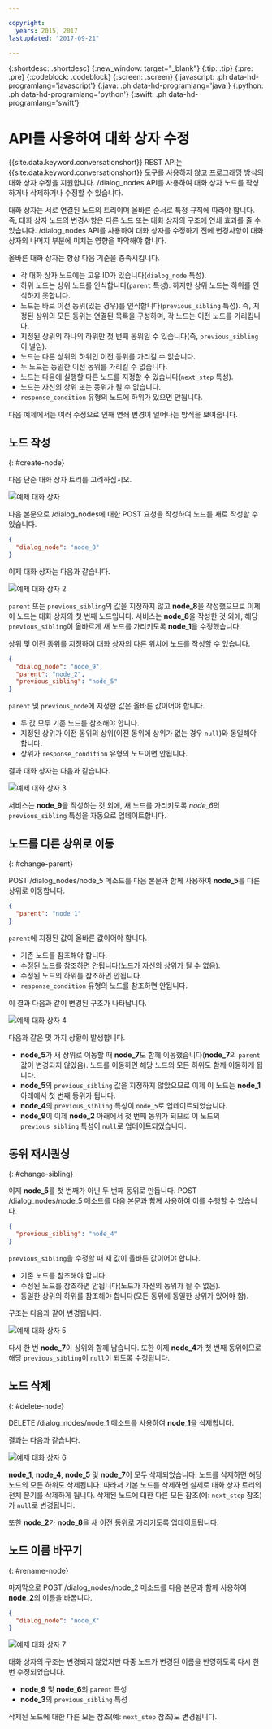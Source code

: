 ```yaml
---

copyright:
  years: 2015, 2017
lastupdated: "2017-09-21"

---
```


{:shortdesc: .shortdesc}
{:new_window: target="_blank"}
{:tip: .tip}
{:pre: .pre}
{:codeblock: .codeblock}
{:screen: .screen}
{:javascript: .ph data-hd-programlang='javascript'}
{:java: .ph data-hd-programlang='java'}
{:python: .ph data-hd-programlang='python'}
{:swift: .ph data-hd-programlang='swift'}

# API를 사용하여 대화 상자 수정

{{site.data.keyword.conversationshort}} REST API는 {{site.data.keyword.conversationshort}} 도구를 사용하지 않고 프로그래밍 방식의 대화 상자 수정을 지원합니다. /dialog_nodes API를 사용하여 대화 상자 노드를 작성하거나 삭제하거나 수정할 수 있습니다.

대화 상자는 서로 연결된 노드의 트리이며 올바른 순서로 특정 규칙에 따라야 합니다. 즉, 대화 상자 노드의 변경사항은 다른 노드 또는 대화 상자의 구조에 연쇄 효과를 줄 수 있습니다. /dialog_nodes API를 사용하여 대화 상자를 수정하기 전에 변경사항이 대화 상자의 나머지 부분에 미치는 영향을 파악해야 합니다.

올바른 대화 상자는 항상 다음 기준을 충족시킵니다.

- 각 대화 상자 노드에는 고유 ID가 있습니다(`dialog_node` 특성).
- 하위 노드는 상위 노드를 인식합니다(`parent` 특성). 하지만 상위 노드는 하위를 인식하지 못합니다.
- 노드는 바로 이전 동위(있는 경우)를 인식합니다(`previous_sibling` 특성). 즉, 지정된 상위의 모든 동위는 연결된 목록을 구성하며, 각 노드는 이전 노드를 가리킵니다.
- 지정된 상위의 하나의 하위만 첫 번째 동위일 수 있습니다(즉, `previous_sibling`이 널임).
- 노드는 다른 상위의 하위인 이전 동위를 가리킬 수 없습니다.
- 두 노드는 동일한 이전 동위를 가리킬 수 없습니다.
- 노드는 다음에 실행할 다른 노드를 지정할 수 있습니다(`next_step` 특성).
- 노드는 자신의 상위 또는 동위가 될 수 없습니다.
- `response_condition` 유형의 노드에 하위가 있으면 안됩니다.

다음 예제에서는 여러 수정으로 인해 연쇄 변경이 일어나는 방식을 보여줍니다.

## 노드 작성
{: #create-node}

다음 단순 대화 상자 트리를 고려하십시오.

![예제 대화 상자](images/dialog_api_1.png)

다음 본문으로 /dialog_nodes에 대한 POST 요청을 작성하여 노드를 새로 작성할 수 있습니다.

```json
{
  "dialog_node": "node_8"
}
```

이제 대화 상자는 다음과 같습니다.

![예제 대화 상자 2](images/dialog_api_2.png)

`parent` 또는 `previous_sibling`의 값을 지정하지 않고 **node_8**을 작성했으므로 이제 이 노드는 대화 상자의 첫 번째 노드입니다. 서비스는 **node_8**을 작성한 것 외에, 해당 `previous_sibling`이 올바르게 새 노드를 가리키도록 **node_1**을 수정했습니다.

상위 및 이전 동위를 지정하여 대화 상자의 다른 위치에 노드를 작성할 수 있습니다.

```json
{
  "dialog_node": "node_9",
  "parent": "node_2",
  "previous_sibling": "node_5"
}
```

`parent` 및 `previous_node`에 지정한 값은 올바른 값이어야 합니다.

- 두 값 모두 기존 노드를 참조해야 합니다.
- 지정된 상위가 이전 동위의 상위(이전 동위에 상위가 없는 경우 `null`)와 동일해야 합니다.
- 상위가 `response_condition` 유형의 노드이면 안됩니다.

결과 대화 상자는 다음과 같습니다.

![예제 대화 상자 3](images/dialog_api_3.png)

서비스는 **node_9**을 작성하는 것 외에, 새 노드를 가리키도록 *node_6*의 `previous_sibling` 특성을 자동으로 업데이트합니다.

## 노드를 다른 상위로 이동
{: #change-parent}

POST /dialog_nodes/node_5 메소드를 다음 본문과 함께 사용하여 **node_5**를 다른 상위로 이동합니다.

```json
{
  "parent": "node_1"
}
```

`parent`에 지정된 값이 올바른 값이어야 합니다.
- 기존 노드를 참조해야 합니다.
- 수정된 노드를 참조하면 안됩니다(노드가 자신의 상위가 될 수 없음).
- 수정된 노드의 하위를 참조하면 안됩니다.
- `response_condition` 유형의 노드를 참조하면 안됩니다.

이 결과 다음과 같이 변경된 구조가 나타납니다.

![예제 대화 상자 4](images/dialog_api_4.png)

다음과 같은 몇 가지 상황이 발생합니다.
- **node_5**가 새 상위로 이동할 때 **node_7**도 함께 이동했습니다(**node_7**의 `parent` 값이 변경되지 않았음). 노드를 이동하면 해당 노드의 모든 하위도 함께 이동하게 됩니다.
- **node_5**의 `previous_sibling` 값을 지정하지 않았으므로 이제 이 노드는 **node_1** 아래에서 첫 번째 동위가 됩니다.
- **node_4**의 `previous_sibling` 특성이 `node_5`로 업데이트되었습니다.
- **node_9**이 이제 **node_2** 아래에서 첫 번째 동위가 되므로 이 노드의 `previous_sibling` 특성이 `null`로 업데이트되었습니다.

## 동위 재시퀀싱
{: #change-sibling}

이제 **node_5**를 첫 번째가 아닌 두 번째 동위로 만듭니다. POST /dialog_nodes/node_5 메소드를 다음 본문과 함께 사용하여 이를 수행할 수 있습니다.

```json
{
  "previous_sibling": "node_4"
}
```

`previous_sibling`을 수정할 때 새 값이 올바른 값이어야 합니다.
- 기존 노드를 참조해야 합니다.
- 수정된 노드를 참조하면 안됩니다(노드가 자신의 동위가 될 수 없음).
- 동일한 상위의 하위를 참조해야 합니다(모든 동위에 동일한 상위가 있어야 함).

구조는 다음과 같이 변경됩니다.

![예제 대화 상자 5](images/dialog_api_5.png)

다시 한 번 **node_7**이 상위와 함께 남습니다. 또한 이제 **node_4**가 첫 번째 동위이므로 해당 `previous_sibling`이 `null`이 되도록 수정됩니다.

## 노드 삭제
{: #delete-node}

DELETE /dialog_nodes/node_1 메소드를 사용하여 **node_1**을 삭제합니다.

결과는 다음과 같습니다.

![예제 대화 상자 6](images/dialog_api_6.png)

**node_1**, **node_4**, **node_5** 및 **node_7**이 모두 삭제되었습니다. 노드를 삭제하면 해당 노드의 모든 하위도 삭제됩니다. 따라서 기본 노드를 삭제하면 실제로 대화 상자 트리의 전체 분기를 삭제하게 됩니다. 삭제된 노드에 대한 다른 모든 참조(예: `next_step` 참조)가 `null`로 변경됩니다.

또한 **node_2**가 **node_8**을 새 이전 동위로 가리키도록 업데이트됩니다.

## 노드 이름 바꾸기
{: #rename-node}

마지막으로 POST /dialog_nodes/node_2 메소드를 다음 본문과 함께 사용하여 **node_2**의 이름을 바꿉니다.

```json
{
  "dialog_node": "node_X"
}
```

![예제 대화 상자 7](images/dialog_api_7.png)

대화 상자의 구조는 변경되지 않았지만 다중 노드가 변경된 이름을 반영하도록 다시 한 번 수정되었습니다.

- **node_9** 및 **node_6**의 `parent` 특성
- **node_3**의 `previous_sibling` 특성

삭제된 노드에 대한 다른 모든 참조(예: `next_step` 참조)도 변경됩니다.
